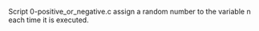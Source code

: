 Script 0-positive_or_negative.c  assign a random number to the variable n each time it is executed.

